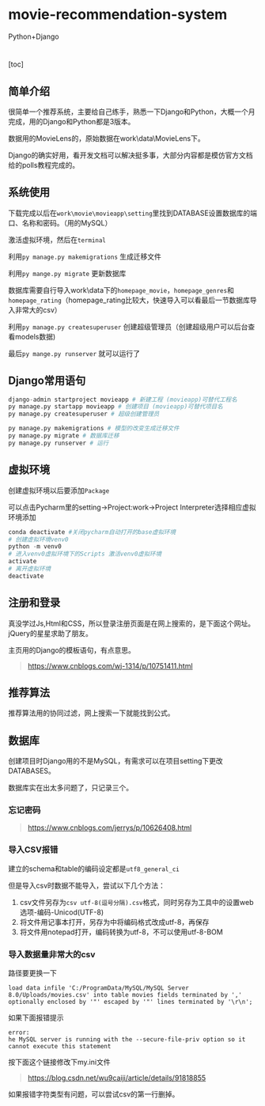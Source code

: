 # movie-recommendation-system
Python+Django
# 

[toc]

## 简单介绍

很简单一个推荐系统，主要给自己练手，熟悉一下Django和Python，大概一个月完成，用的Django和Python都是3版本。

数据用的MovieLens的，原始数据在work\data\MovieLens下。

Django的确实好用，看开发文档可以解决挺多事，大部分内容都是模仿官方文档给的polls教程完成的。

## 系统使用

下载完成以后在`work\movie\movieapp\setting`里找到DATABASE设置数据库的端口、名称和密码。（用的MySQL）

激活虚拟环境，然后在`terminal`

利用`py manage.py makemigrations`  生成迁移文件

利用`py mange.py migrate` 更新数据库

数据库需要自行导入work\data下的`homepage_movie`，`homepage_genres`和`homepage_rating`（homepage_rating比较大，快速导入可以看最后一节数据库导入非常大的csv）

利用`py manage.py createsuperuser` 创建超级管理员（创建超级用户可以后台查看models数据)

最后`py mange.py runserver` 就可以运行了

## Django常用语句

```python
django-admin startproject movieapp # 新建工程 (movieapp)可替代工程名
py manage.py startapp movieapp # 创建项目 (movieapp)可替代项目名
py manage.py createsuperuser # 超级创建管理员

py manage.py makemigrations # 模型的改变生成迁移文件
py manage.py migrate # 数据库迁移
py manage.py runserver # 运行
```

## 虚拟环境

创建虚拟环境以后要添加`Package` 

可以点击Pycharm里的setting→Project:work→Project Interpreter选择相应虚拟环境添加

```python
conda deactivate #关闭pycharm自动打开的base虚拟环境
# 创建虚拟环境venv0
python -m venv0
# 进入venv0虚拟环境下的Scripts 激活venv0虚拟环境
activate
# 离开虚拟环境
deactivate
```

## 注册和登录

真没学过Js,Html和CSS，所以登录注册页面是在网上搜索的，是下面这个网址。jQuery的星星求助了朋友。

主页用的Django的模板语句，有点意思。

>https://www.cnblogs.com/wj-1314/p/10751411.html

## 推荐算法

推荐算法用的协同过滤，网上搜索一下就能找到公式。

## 数据库

创建项目时Django用的不是MySQL，有需求可以在项目setting下更改DATABASES。

数据库实在出太多问题了，只记录三个。

### 忘记密码

> https://www.cnblogs.com/jerrys/p/10626408.html

### 导入CSV报错

建立的schema和table的编码设定都是`utf8_general_ci`

但是导入csv时数据不能导入，尝试以下几个方法：

1. csv文件另存为`csv utf-8(逗号分隔).csv`格式，同时另存为工具中的设置web选项-编码-Unicod(UTF-8)
2. 将文件用记事本打开，另存为中将编码格式改成utf-8，再保存
3. 将文件用notepad打开，编码转换为utf-8，不可以使用utf-8-BOM

### 导入数据量非常大的csv

路径要更换一下

```mysql
load data infile 'C:/ProgramData/MySQL/MySQL Server 8.0/Uploads/movies.csv' into table movies fields terminated by ',' optionally enclosed by '"' escaped by '"' lines terminated by '\r\n';
```

如果下面报错提示

```mysql
error:
he MySQL server is running with the --secure-file-priv option so it cannot execute this statement
```

按下面这个链接修改下my.ini文件

> https://blog.csdn.net/wu9caiji/article/details/91818855

如果报错字符类型有问题，可以尝试csv的第一行删掉。
